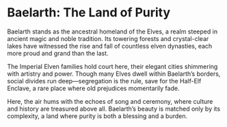 # Baelarth: The Land of Purity

Baelarth stands as the ancestral homeland of the Elves, a realm steeped in ancient magic and noble tradition. Its towering forests and crystal-clear lakes have witnessed the rise and fall of countless elven dynasties, each more proud and grand than the last.

The Imperial Elven families hold court here, their elegant cities shimmering with artistry and power. Though many Elves dwell within Baelarth’s borders, social divides run deep—segregation is the rule, save for the Half-Elf Enclave, a rare place where old prejudices momentarily fade.

Here, the air hums with the echoes of song and ceremony, where culture and history are treasured above all. Baelarth’s beauty is matched only by its complexity, a land where purity is both a blessing and a burden.